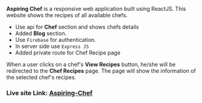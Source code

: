 **Aspiring Chef** is a responsive web application built using ReactJS. This website shows the recipes of all available chefs.
- Use api for **Chef** section and shows chefs details
- Added **Blog** section.
- Use `Firebase` for authentication.
- In server side use `Express JS`
- Added private route for Chef Recipe page

When a user clicks on a chef's **View Recipes** button, he/she will be redirected to the **Chef Recipes** page. The page will show the information of the selected chef's recipes.

### Live site Link: [Aspiring-Chef](https://www.google.com/)